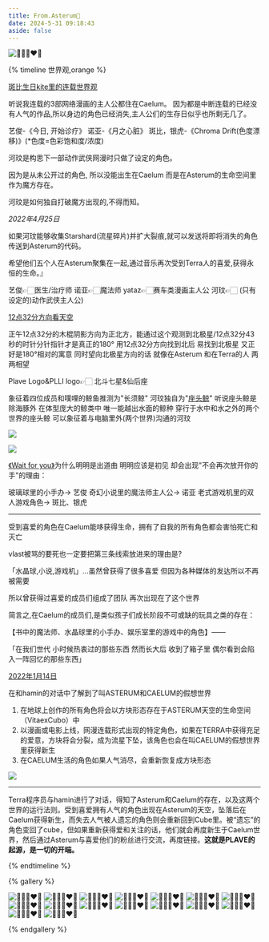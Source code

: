 ```yaml
---
title: From.Asterum🌌
date: 2024-5-31 09:18:43
aside: false
---
```

![💙💜💗❤️🖤](https://pic.imgdb.cn/item/6687e8e5d9c307b7e92c3d54.jpg)



{% timeline 世界观,orange %}

<!-- timeline 网漫主人公 -->

[斑比生日kite里的连载世界观](https://weibo.com/3251547692/5054530081522185) 

听说我连载的3部网络漫画的主人公都住在Caelum。 因为都是中断连载的已经没有人气的作品,所以身边的角色已经消失,主人公们的生存日似乎也所剩无几了。

艺俊-《今日, 开始诊疗》
诺亚-《月之心脏》
斑比，银虎-《Chroma Drift(色度漂移)》(*色度=色彩饱和度/浓度)

河玟是构思下一部动作武侠网漫时只做了设定的角色。 

因为是从未公开过的角色, 所以没能出生在Caelum 而是在Asterum的生命空间里作为魔方存在。

 河玟是如何独自打破魔方出现的,不得而知。

 *2022年4月25日*

如果河玟能够收集Starshard(流星碎片)并扩大裂痕,就可以发送将即将消失的角色传送到Asterum的代码。

 希望他们五个人在Asterum聚集在一起,通过音乐再次受到Terra人的喜爱,获得永恒的生命。』

艺俊👉🏻医生/治疗师
诺亚👉🏻魔法师
yataz👉🏻赛车类漫画主人公
河玟👉🏻 (只有设定的)动作武侠主人公)

<!-- endtimeline -->

<!-- timeline 12点32分/北斗七星&仙后座 -->

[12点32分方向看天空 ](https://weibo.com/3251547692/5054554181734069) 

正午12点32分的木棍阴影方向为正北方，能通过这个观测到北极星/12点32分43秒的时针分针指针才是真正的180° 用12点32分方向找到北后 易找到北极星 又正好是180°相对的寓意 同时望向北极星方向的话 就像在Asterum 和在Terra的人 两两相望  

Plave Logo&PLLI logo👉🏻 北斗七星&仙后座

<!-- endtimeline -->

<!-- timeline 长须鲸&座头鲸 -->

象征着四位成员和噗哩的鲸鱼推测为"长须鲸" 河玟独自为"[座头鲸](https://weibo.com/3251547692/5042634735222794)"
听说座头鲸是除海豚外 在体型庞大的鲸类中 唯一能越出水面的鲸种
穿行于水中和水之外的两个世界的座头鲸 可以象征着与电脑里外(两个世界)沟通的河玟

![](https://pic.imgdb.cn/item/6692414fd9c307b7e90bf428.jpg)

![](https://pic.imgdb.cn/item/6692414fd9c307b7e90bf444.jpg)

<!-- endtimeline -->

<!-- timeline WFY -->

[《Wait for you》](https://weibo.com/3251547692/5042592456382180)为什么明明是出道曲 明明应该是初见 却会出现"不会再次放开你的手"的理由：

玻璃球里的小手办→ 艺俊
奇幻小说里的魔法师主人公→ 诺亚
老式游戏机里的双人游戏角色→ 斑比、银虎

------

受到喜爱的角色在Caelum能哆获得生命，拥有了自我的所有角色都会害怕死亡和灭亡

vlast被骂的要死也一定要把第三条线索放进来的理由是?

「水晶球,小说,游戏机」...虽然曾获得了很多喜爱 但因为各种媒体的发达所以不再被需要

所以曾获得过喜爱的成员们组成了团队 再次出现在了这个世界

简言之,在Caelum的成员们,是类似孩子们成长阶段不可或缺的玩具之类的存在：

【书中的魔法师、水晶球里的小手办、娱乐室里的游戏中的角色】——

「在我们世代 小时候热衷过的那些东西 然而长大后 收到了箱子里 偶尔看到会陷入一阵回忆的那些东西」

<!-- endtimeline -->

<!-- timeline ASTERUM&CAELUM -->

[2022年1月14日](https://weibo.com/7889250653/5038944020859880)

在和hamin的对话中了解到了叫ASTERUM和CAELUM的假想世界

1. 在地球上创作的所有角色将会以方块形态存在于ASTERUM天空的生命空间（VitaexCubo）中
2. 以漫画或电影上线，网漫连载形式出现的特定角色，如果在TERRA中获得充足的爱意，方块将会分裂，成为流星下坠，该角色也会在叫CAELUM的假想世界里获得新生
3. 在CAELUM生活的角色如果人气消尽，会重新恢复成方块形态

![](https://pic.imgdb.cn/item/6692414fd9c307b7e90bf3ed.jpg)

------

Terra程序员与hamin进行了对话，得知了Asterum和Caelum的存在，以及这两个世界的运行法则。受到喜爱拥有人气的角色出现在Asterum的天空，坠落后在Caelum获得新生，而失去人气被人遗忘的角色则会重新回到Cube里。被“遗忘”的角色变回了cube，但如果重新获得爱和关注的话，他们就会再度新生于Caelum世界，然后通过Asterum与喜爱他们的粉丝进行交流，再度链接。**这就是PLAVE的起源，是一切的开端。**

<!-- endtimeline -->

{% endtimeline %}

{% gallery %}

![💙💜💗❤️🖤](https://pic.imgdb.cn/item/6687e8e5d9c307b7e92c3ce4.jpg)
![💙💜💗❤️🖤](https://img.picui.cn/free/2024/06/18/667129d095e24.jpg)
![💙💜💗❤️🖤](https://pic.imge.cc/2024/07/01/66823f160def3.jpg)
![💙💜💗❤️🖤](https://pic.imgdb.cn/item/66924ceed9c307b7e91bc800.jpg)
![💙💜💗❤️🖤](https://pic.imgdb.cn/item/66924cefd9c307b7e91bc87b.jpg)
![💙💜💗❤️🖤](https://pic.imgdb.cn/item/66924cefd9c307b7e91bc9ad.jpg)
![💙💜💗❤️🖤](https://pic.imgdb.cn/item/66924cf0d9c307b7e91bcb30.jpg)
![💙💜💗❤️🖤](https://pic.imgdb.cn/item/66924cf0d9c307b7e91bcd61.jpg)
![💙💜💗❤️🖤](https://pic.imgdb.cn/item/66924d20d9c307b7e91c0464.jpg)
![💙💜💗❤️🖤](https://pic.imgdb.cn/item/66924d20d9c307b7e91c049f.jpg)
![💙💜💗❤️🖤](https://pic.imgdb.cn/item/66924d20d9c307b7e91c04cf.jpg)
![💙💜💗❤️🖤](https://pic.imgdb.cn/item/66924d21d9c307b7e91c0674.jpg)
![💙💜💗❤️🖤](https://pic.imgdb.cn/item/66924d22d9c307b7e91c0876.jpg)
![💙💜💗❤️🖤](https://pic.imgdb.cn/item/66924d45d9c307b7e91c34ce.jpg)
![💙💜💗❤️🖤](https://pic.imgdb.cn/item/66924d46d9c307b7e91c350b.jpg)
![💙💜💗❤️🖤](https://pic.imgdb.cn/item/669b065dd9c307b7e9c0abdb.jpg)









{% endgallery %}
